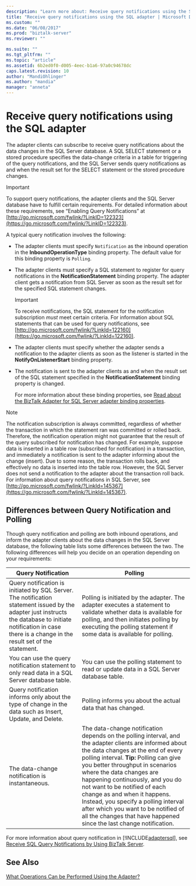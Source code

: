 ```yaml
---
description: "Learn more about: Receive query notifications using the SQL adapter"
title: "Receive query notifications using the SQL adapter | Microsoft Docs"
ms.custom: ""
ms.date: "06/08/2017"
ms.prod: "biztalk-server"
ms.reviewer: ""

ms.suite: ""
ms.tgt_pltfrm: ""
ms.topic: "article"
ms.assetid: 6b2ed0f0-d005-4eec-b1a6-97a0c94678dc
caps.latest.revision: 10
author: "MandiOhlinger"
ms.author: "mandia"
manager: "anneta"
---
```

# Receive query notifications using the SQL adapter
The adapter clients can subscribe to receive query notifications about the data changes in the SQL Server database. A SQL SELECT statement or a stored procedure specifies the data-change criteria in a table for triggering of the query notifications, and the SQL Server sends query notifications as and when the result set for the SELECT statement or the stored procedure changes.

> [!IMPORTANT]
>  To support query notifications, the adapter clients and the SQL Server database have to fulfill certain requirements. For detailed information about these requirements, see “Enabling Query Notifications” at [http://go.microsoft.com/fwlink/?LinkID=122323](https://go.microsoft.com/fwlink/?LinkID=122323).

 A typical query notification involves the following:

- The adapter clients must specify `Notification` as the inbound operation in the **InboundOperationType** binding property. The default value for this binding property is `Polling`.

- The adapter clients must specify a SQL statement to register for query notifications in the **NotificationStatement** binding property. The adapter client gets a notification from SQL Server as soon as the result set for the specified SQL statement changes.

  > [!IMPORTANT]
  >  To receive notifications, the SQL statement for the notification subscription *must* meet certain criteria. For information about SQL statements that can be used for query notifications, see [http://go.microsoft.com/fwlink/?LinkId=122160](https://go.microsoft.com/fwlink/?LinkId=122160).

- The adapter clients must specify whether the adapter sends a notification to the adapter clients as soon as the listener is started in the **NotifyOnListenerStart** binding property.

- The notification is sent to the adapter clients as and when the result set of the SQL statement specified in the **NotificationStatement** binding property is changed.

  For more information about these binding properties, see [Read about the BizTalk Adapter for SQL Server adapter binding properties](../../adapters-and-accelerators/adapter-sql/read-about-the-biztalk-adapter-for-sql-server-adapter-binding-properties.md).

> [!NOTE]
>  The notification subscription is always committed, regardless of whether the transaction in which the statement ran was committed or rolled back. Therefore, the notification operation might not guarantee that the result of the query subscribed for notification has changed. For example, suppose data is inserted in a table row (subscribed for notification) in a transaction, and immediately a notification is sent to the adapter informing about the change (insert). Due to some reason, the transaction rolls back, and effectively no data is inserted into the table row. However, the SQL Server does not send a notification to the adapter about the transaction roll back. For information about query notifications in SQL Server, see [http://go.microsoft.com/fwlink/?LinkId=145367](https://go.microsoft.com/fwlink/?LinkId=145367).

## Differences between Query Notification and Polling
 Though query notification and polling are both inbound operations, and inform the adapter clients about the data changes in the SQL Server database, the following table lists some differences between the two. The following differences will help you decide on an operation depending on your requirements:

|Query Notification|Polling|
|------------------------|-------------|
|Query notification is initiated by SQL Server. The notification statement issued by the adapter just instructs the database to initiate notification in case there is a change in the result set of the statement.|Polling is initiated by the adapter. The adapter executes a statement to validate whether data is available for polling, and then initiates polling by executing the polling statement if some data is available for polling.|
|You can use the query notification statement to only read data in a SQL Server database table.|You can use the polling statement to read or update data in a SQL Server database table.|
|Query notification informs only about the type of change in the data such as Insert, Update, and Delete.|Polling informs you about the actual data that has changed.|
|The data-change notification is instantaneous.|The data-change notification depends on the polling interval, and the adapter clients are informed about the data changes at the end of every polling interval. **Tip:**  Polling can give you better throughput in scenarios where the data changes are happening continuously, and you do not want to be notified of each change as and when it happens. Instead, you specify a polling interval after which you want to be notified of all the changes that have happened since the last change notification.|

 For more information about query notification in [!INCLUDE[adaptersql](../../includes/adaptersql-md.md)], see [Receive SQL Query Notifications by Using BizTalk Server](../../adapters-and-accelerators/adapter-sql/receive-sql-query-notifications-using-biztalk-server.md).

## See Also
 [What Operations Can be Performed Using the Adapter?](https://msdn.microsoft.com/library/cc185435(v=bts.10).aspx)

